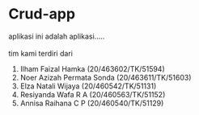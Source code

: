 # Crud-app
aplikasi ini adalah aplikasi.....
<br>
<br>
tim kami terdiri dari <br>
1. Ilham Faizal Hamka (20/463602/TK/51594) <br>
2. Noer Azizah Permata Sonda (20/463611/TK/51603) <br>
3. Elza Natali Wijaya (20/460542/TK/51131) <br>
4. Resiyanda Wafa R A (20/460563/TK/51152) <br>
5. Annisa Raihana C P (20/460540/TK/51129) <br>

